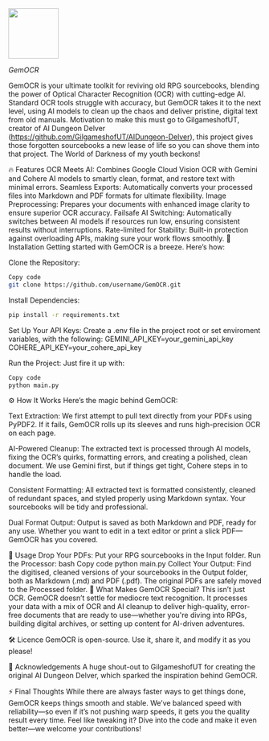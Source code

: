 <img src="https://imgur.com/a/j1k5PVw" width="100" height="100"> 

*GemOCR*

GemOCR is your ultimate toolkit for reviving old RPG sourcebooks, blending the power of Optical Character Recognition (OCR) with cutting-edge AI. Standard OCR tools struggle with accuracy, but GemOCR takes it to the next level, using AI models to clean up the chaos and deliver pristine, digital text from old manuals. Motivation to make this must go to GilgameshofUT, creator of AI Dungeon Delver (https://github.com/GilgameshofUT/AIDungeon-Delver), this project gives those forgotten sourcebooks a new lease of life so you can shove them into that project.  The World of Darkness of my youth beckons!  

🔥 Features
OCR Meets AI: Combines Google Cloud Vision OCR with Gemini and Cohere AI models to smartly clean, format, and restore text with minimal errors.
Seamless Exports: Automatically converts your processed files into Markdown and PDF formats for ultimate flexibility.
Image Preprocessing: Prepares your documents with enhanced image clarity to ensure superior OCR accuracy.
Failsafe AI Switching: Automatically switches between AI models if resources run low, ensuring consistent results without interruptions.
Rate-limited for Stability: Built-in protection against overloading APIs, making sure your work flows smoothly.
🚀 Installation
Getting started with GemOCR is a breeze. Here’s how:

Clone the Repository:

```bash
Copy code
git clone https://github.com/username/GemOCR.git
```

Install Dependencies:

```bash
pip install -r requirements.txt
```
Set Up Your API Keys: Create a .env file in the project root or set enviroment variables, with the following:
GEMINI_API_KEY=your_gemini_api_key
COHERE_API_KEY=your_cohere_api_key


Run the Project: Just fire it up with:

```bash
Copy code
python main.py
```

⚙️ How It Works
Here’s the magic behind GemOCR:

Text Extraction: We first attempt to pull text directly from your PDFs using PyPDF2. If it fails, GemOCR rolls up its sleeves and runs high-precision OCR on each page.

AI-Powered Cleanup: The extracted text is processed through AI models, fixing the OCR’s quirks, formatting errors, and creating a polished, clean document. We use Gemini first, but if things get tight, Cohere steps in to handle the load.

Consistent Formatting: All extracted text is formatted consistently, cleaned of redundant spaces, and styled properly using Markdown syntax. Your sourcebooks will be tidy and professional.

Dual Format Output: Output is saved as both Markdown and PDF, ready for any use. Whether you want to edit in a text editor or print a slick PDF—GemOCR has you covered.

📂 Usage
Drop Your PDFs: Put your RPG sourcebooks in the Input folder.
Run the Processor:
bash
Copy code
python main.py
Collect Your Output: Find the digitised, cleaned versions of your sourcebooks in the Output folder, both as Markdown (.md) and PDF (.pdf). The original PDFs are safely moved to the Processed folder.
🔮 What Makes GemOCR Special?
This isn’t just OCR. GemOCR doesn’t settle for mediocre text recognition. It processes your data with a mix of OCR and AI cleanup to deliver high-quality, error-free documents that are ready to use—whether you're diving into RPGs, building digital archives, or setting up content for AI-driven adventures.

🛠️ Licence
GemOCR is open-source. Use it, share it, and modify it as you please!

🧠 Acknowledgements
A huge shout-out to GilgameshofUT for creating the original AI Dungeon Delver, which sparked the inspiration behind GemOCR.

⚡ Final Thoughts
While there are always faster ways to get things done, GemOCR keeps things smooth and stable. We’ve balanced speed with reliability—so even if it’s not pushing warp speeds, it gets you the quality result every time. Feel like tweaking it? Dive into the code and make it even better—we welcome your contributions!
